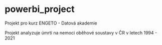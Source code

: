 # powerbi_project
Projekt pro kurz ENGETO - Datová akademie

Projekt analyzuje úmrtí na nemoci oběhové soustavy v ČR v letech 1994 - 2021

